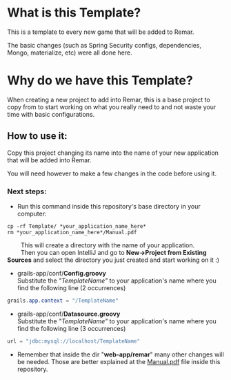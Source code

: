 # What is this Template?
<p>This is a template to every new game that will be added to Remar.</p>
<p>The basic changes (such as Spring Security configs, dependencies, Mongo, materialize, etc) were all done here.</p>

# Why do we have this Template?
<p>When creating a new project to add into Remar, this is a base project to copy from to start working on what you really need to and not waste your time with basic configurations.</p>

## How to use it:
<p>Copy this project changing its name into the name of your new application that will be added into Remar.</p>
<p>You will need however to make a few changes in the code before using it.</p>

### Next steps:
* Run this command inside this repository's base directory in your computer:
```
cp -rf Template/ *your_application_name_here*
rm *your_application_name_here*/Manual.pdf
```
&nbsp;&nbsp;&nbsp;&nbsp;&nbsp;&nbsp;&nbsp;
This will create  a directory with the name of your application.<br>
&nbsp;&nbsp;&nbsp;&nbsp;&nbsp;&nbsp;&nbsp;
Then you can open IntelliJ and go to **New->Project from Existing Sources** and select the directory you just created and start working on it :)

* grails-app/conf/**Config.groovy**
<br> Substitute the *"TemplateName"* to your application's name where you find the following line (2 occurrences)
```java
grails.app.context = "/TemplateName"
```

* grails-app/conf/**Datasource.groovy**
<br> Substitute the *"TemplateName"* to your application's name where you find the following line (3 occurrences)
```java
url = "jdbc:mysql://localhost/TemplateName"
```
* Remember that inside the dir "**web-app/remar**"  many other changes will be needed. Those are better explained at the [Manual.pdf](https://github.com/LOA-SEAD/projeto-remar/blob/master/Template/Manual.pdf) file inside this repository.



